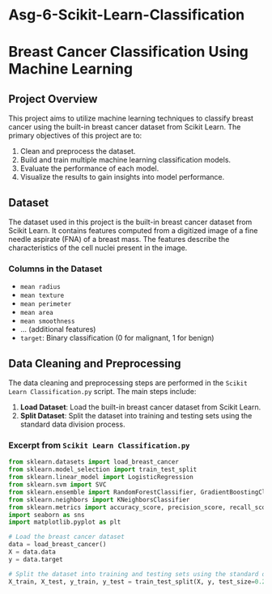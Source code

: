 # Asg-6-Scikit-Learn-Classification
# Breast Cancer Classification Using Machine Learning

## Project Overview

This project aims to utilize machine learning techniques to classify breast cancer using the built-in breast cancer dataset from Scikit Learn. The primary objectives of this project are to:

1. Clean and preprocess the dataset.
2. Build and train multiple machine learning classification models.
3. Evaluate the performance of each model.
4. Visualize the results to gain insights into model performance.

## Dataset

The dataset used in this project is the built-in breast cancer dataset from Scikit Learn. It contains features computed from a digitized image of a fine needle aspirate (FNA) of a breast mass. The features describe the characteristics of the cell nuclei present in the image.

### Columns in the Dataset

- `mean radius`
- `mean texture`
- `mean perimeter`
- `mean area`
- `mean smoothness`
- ... (additional features)
- `target`: Binary classification (0 for malignant, 1 for benign)

## Data Cleaning and Preprocessing

The data cleaning and preprocessing steps are performed in the `Scikit Learn Classification.py` script. The main steps include:

1. **Load Dataset**: Load the built-in breast cancer dataset from Scikit Learn.
2. **Split Dataset**: Split the dataset into training and testing sets using the standard data division process.

### Excerpt from `Scikit Learn Classification.py`

```python
from sklearn.datasets import load_breast_cancer
from sklearn.model_selection import train_test_split
from sklearn.linear_model import LogisticRegression
from sklearn.svm import SVC
from sklearn.ensemble import RandomForestClassifier, GradientBoostingClassifier
from sklearn.neighbors import KNeighborsClassifier
from sklearn.metrics import accuracy_score, precision_score, recall_score, confusion_matrix, classification_report
import seaborn as sns
import matplotlib.pyplot as plt

# Load the breast cancer dataset
data = load_breast_cancer()
X = data.data
y = data.target

# Split the dataset into training and testing sets using the standard data division process
X_train, X_test, y_train, y_test = train_test_split(X, y, test_size=0.2, random_state=42, stratify=y)
